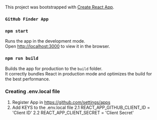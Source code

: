 This project was bootstrapped with [Create React App](https://github.com/facebook/create-react-app).

### `GitHub Finder App`

### `npm start`

Runs the app in the development mode.<br>
Open [http://localhost:3000](http://localhost:3000) to view it in the browser.

### `npm run build`

Builds the app for production to the `build` folder.<br>
It correctly bundles React in production mode and optimizes the build for the best performance.

### Creating .env.local file

1. Register App in https://github.com/settings/apps
2. Add KEYS to the .env.local file
   2.1 REACT_APP_GITHUB_CLIENT_ID = 'Client ID'
   2.2 REACT_APP_CLIENT_SECRET = 'Client Secret'
